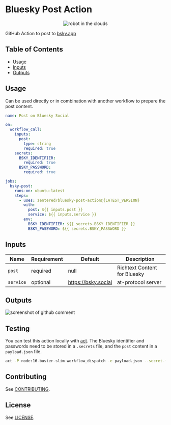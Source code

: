 # Bluesky Post Action

<p align="center">
  <img src=".github/assets/cute_robot_in_the_center_with_a_blue_sky.jpg" alt="robot in the clouds">
</p>

GitHub Action to post to [bsky.app](bsky.app)

## Table of Contents

- [Usage](#usage)
- [Inputs](#inputs)
- [Outputs](#outputs)

## Usage

Can be used directly or in combination with another workflow to prepare the post
content.

```yaml
name: Post on Bluesky Social

on:
  workflow_call:
    inputs:
      post:
        type: string
        required: true
    secrets:
      BSKY_IDENTIFIER:
        required: true
      BSKY_PASSWORD:
        required: true

jobs:
  bsky-post:
    runs-on: ubuntu-latest
    steps:
      - uses: zentered/bluesky-post-action@{LATEST_VERSION}
        with:
          post: ${{ inputs.post }}
          service: ${{ inputs.service }}
        env:
          BSKY_IDENTIFIER: ${{ secrets.BSKY_IDENTIFIER }}
          BSKY_PASSWORD: ${{ secrets.BSKY_PASSWORD }}
```

## Inputs

| Name      | Requirement | Default             | Description                  |
| --------- | ----------- | ------------------- | ---------------------------- |
| `post`    | required    | null                | Richtext Content for Bluesky |
| `service` | optional    | https://bsky.social | at-protocol server           |

## Outputs

![screenshot of github comment](.github/assets/output.png)

## Testing

You can test this action locally with [act](https://github.com/nektos/act). The
Bluesky identifier and passwords need to be stored in a `.secrets` file, and the
`post` content in a `payload.json` file.

```bash
act -P node:16-buster-slim workflow_dispatch -e payload.json --secret-file .secrets
```

## Contributing

See [CONTRIBUTING](CONTRIBUTING.md).

## License

See [LICENSE](LICENSE).
